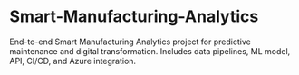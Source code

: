 # Smart-Manufacturing-Analytics
End-to-end Smart Manufacturing Analytics project for predictive maintenance and digital transformation. Includes data pipelines, ML model, API, CI/CD, and Azure integration.
